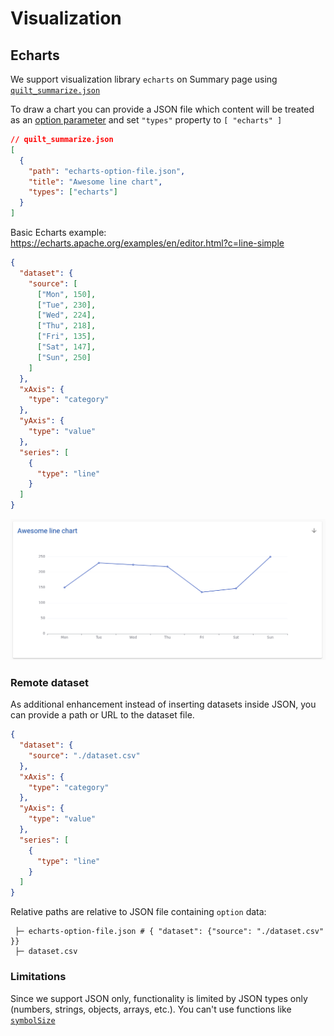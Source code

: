 # Visualization

## Echarts

We support visualization library `echarts` on Summary page using [`quilt_summarize.json`](../Catalog/Preferences.md#custom-overviews-for-buckets-folders)

To draw a chart you can provide a JSON file which content will be treated as an [option parameter](https://echarts.apache.org/en/option.html) and set `"types"` property to `[ "echarts" ]`

```json
// quilt_summarize.json
[
  {
    "path": "echarts-option-file.json",
    "title": "Awesome line chart",
    "types": ["echarts"]
  }
]
```

Basic Echarts example: https://echarts.apache.org/examples/en/editor.html?c=line-simple

```json
{
  "dataset": {
    "source": [
      ["Mon", 150],
      ["Tue", 230],
      ["Wed", 224],
      ["Thu", 218],
      ["Fri", 135],
      ["Sat", 147],
      ["Sun", 250]
    ]
  },
  "xAxis": {
    "type": "category"
  },
  "yAxis": {
    "type": "value"
  },
  "series": [
    {
      "type": "line"
    }
  ]
}
```

![](../imgs/catalog_echarts.png)

### Remote dataset

As additional enhancement instead of inserting datasets inside JSON, you can provide a path or URL to the dataset file.

```json
{
  "dataset": {
    "source": "./dataset.csv"
  },
  "xAxis": {
    "type": "category"
  },
  "yAxis": {
    "type": "value"
  },
  "series": [
    {
      "type": "line"
    }
  ]
}
```

Relative paths are relative to JSON file containing `option` data:

```
 ├─ echarts-option-file.json # { "dataset": {"source": "./dataset.csv" }}
 ├─ dataset.csv

```

### Limitations

Since we support JSON only, functionality is limited by JSON types only (numbers, strings, objects, arrays, etc.). You can't use functions like [`symbolSize`](https://echarts.apache.org/en/option.html#series-scatter.symbolSize)
